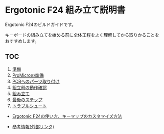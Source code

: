 # Ergotonic F24 組み立て説明書

Ergotonic F24のビルドガイドです。

キーボードの組み立てを始める前に全体工程をよく理解してから取りかることをおすすめします。

## TOC

1. [準備](01_preparation.md)  
2. [ProMicroの準備](02_promicro.md)
3. [PCBへのパーツ取り付け](03_soldering_pcb.md)
4. [組立前の動作確認](04_operation_check.md)
5. [組み立て](05_assembly.md)
6. [最後のステップ](06_final_step.md)
7. [トラブルシュート](07_troubleshoot.md)

- [Ergotonic F24の使い方、キーマップのカスタマイズ方法](10_usage.md)
 
- [参考情報(外部リンク)](08_reference.md)

